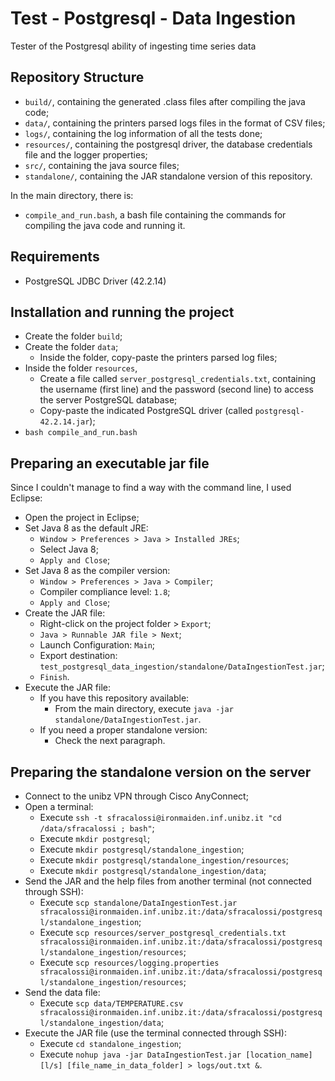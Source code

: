 # Test - Postgresql - Data Ingestion

Tester of the Postgresql ability of ingesting time series data

## Repository Structure
-   `build/`, containing the generated .class files after compiling the java code;
-   `data/`, containing the printers parsed logs files in the format of CSV files;
-   `logs/`, containing the log information of all the tests done;
-   `resources/`, containing the postgresql driver, the database credentials file and the logger properties;
-   `src/`, containing the java source files;
-   `standalone/`, containing the JAR standalone version of this repository.

In the main directory, there is:
-   `compile_and_run.bash`, a bash file containing the commands for compiling the java code and running it.

## Requirements
-   PostgreSQL JDBC Driver (42.2.14)

## Installation and running the project
-   Create the folder `build`;
-   Create the folder `data`;
    -   Inside the folder, copy-paste the printers parsed log files;
-   Inside the folder `resources`,
    -   Create a file called `server_postgresql_credentials.txt`, containing the username (first line) and the password (second line) to access the server PostgreSQL database;
    -   Copy-paste the indicated PostgreSQL driver (called `postgresql-42.2.14.jar`);
-   `bash compile_and_run.bash`

## Preparing an executable jar file
Since I couldn't manage to find a way with the command line, I used Eclipse:
-   Open the project in Eclipse;
-   Set Java 8 as the default JRE:
    -   `Window > Preferences > Java > Installed JREs`;
    -   Select Java 8;
    -   `Apply and Close`;
-   Set Java 8 as the compiler version:
    -   `Window > Preferences > Java > Compiler`;
    -   Compiler compliance level: `1.8`;
    -   `Apply and Close`;
-   Create the JAR file:
    -   Right-click on the project folder > `Export`;
    -   `Java > Runnable JAR file > Next`;
    -   Launch Configuration: `Main`;
    -   Export destination: `test_postgresql_data_ingestion/standalone/DataIngestionTest.jar`;
    -   `Finish`.
-   Execute the JAR file:
    -   If you have this repository available:
        -   From the main directory, execute `java -jar standalone/DataIngestionTest.jar`.
    -   If you need a proper standalone version:
        -   Check the next paragraph.

## Preparing the standalone version on the server
-   Connect to the unibz VPN through Cisco AnyConnect;
-   Open a terminal:
    -   Execute `ssh -t sfracalossi@ironmaiden.inf.unibz.it "cd /data/sfracalossi ; bash"`;
    -   Execute `mkdir postgresql`;
    -   Execute `mkdir postgresql/standalone_ingestion`;
    -   Execute `mkdir postgresql/standalone_ingestion/resources`;
    -   Execute `mkdir postgresql/standalone_ingestion/data`;
-   Send the JAR and the help files from another terminal (not connected through SSH):
    -   Execute `scp standalone/DataIngestionTest.jar sfracalossi@ironmaiden.inf.unibz.it:/data/sfracalossi/postgresql/standalone_ingestion`;
    -   Execute `scp resources/server_postgresql_credentials.txt sfracalossi@ironmaiden.inf.unibz.it:/data/sfracalossi/postgresql/standalone_ingestion/resources`;
    -   Execute `scp resources/logging.properties sfracalossi@ironmaiden.inf.unibz.it:/data/sfracalossi/postgresql/standalone_ingestion/resources`;
-   Send the data file:
    -   Execute `scp data/TEMPERATURE.csv sfracalossi@ironmaiden.inf.unibz.it:/data/sfracalossi/postgresql/standalone_ingestion/data`;
-   Execute the JAR file (use the terminal connected through SSH):
    -   Execute `cd standalone_ingestion`;
    -   Execute `nohup java -jar DataIngestionTest.jar [location_name] [l/s] [file_name_in_data_folder] > logs/out.txt &`.
